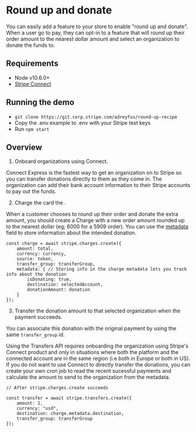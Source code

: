 # Round up and donate

You can easily add a feature to your store to enable "round up and donate". 
When a user go to pay, they can opt-in to a feature that will round up their order amount to the nearest dollar amount and select an organization to donate the funds to.


## Requirements
* Node v10.6.0+
* [Stripe Connect](https://stripe.com/docs/connect)

## Running the demo

* `git clone https://git.corp.stripe.com/adreyfus/round-up-recipe`
* Copy the .env.example to .env with your Stripe test keys
* Run `npm start`

## Overview

1. Onboard organizations using Connect. 

Connect Express is the fastest way to get an organization on to Stripe so you can transfer donations directly to them as they come in. 
The organization can add their bank account information to their Stripe accounts to pay out the funds. 


2. Charge the card the .

When a customer chooses to round up their order and donate the extra amount, you should create a Charge with a new order amount rounded up to the nearest dollar (eg; 6000 for a 5909 order). 
You can use the [metadata](https://stripe.com/docs/api/metadata) field to store information about the intended donation. 

```
const charge = await stripe.charges.create({
    amount: total,
    currency: currency,
    source: token,
    transfer_group: transferGroup,
    metadata: { // Storing info in the charge metadata lets you track info about the donation
        isDonating: true,
        destination: selectedAccount,
        donationAmount: donation
    }
});

```

3. Transfer the donation amount to that selected organization when the payment succeeds. 

You can associate this donation with the original payment by using the same `transfer_group` id. 

Using the Transfers API requires onboarding the organization using Stripe's Connect product and only in situations where both the platform and the connected account are in the same region (i.e both in Europe or both in US). If you do not want to use Connect to directly transfer the donations, you can create your own cron job to read the recent sucessful payments and calculate the amount to send to the organization from the metadata.  

```
// After stripe.charges.create succeeds

const transfer = await stripe.transfers.create({
    amount: 1,
    currency: "usd",
    destination: charge.metadata.destination,
    transfer_group: transferGroup
});
```